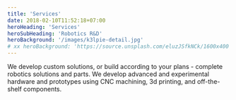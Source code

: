 ```yaml
---
title: 'Services'
date: 2018-02-10T11:52:18+07:00
heroHeading: 'Services'
heroSubHeading: 'Robotics R&D'
heroBackground: '/images/k3lpie-detail.jpg'
# xx heroBackground: 'https://source.unsplash.com/eluzJSfkNCk/1600x400'
---
```


We develop custom solutions, or build according to your plans -
complete robotics solutions and parts.  We develop advanced and experimental
hardware and prototypes using CNC machining, 3d printing, and off-the-shelf components. 

